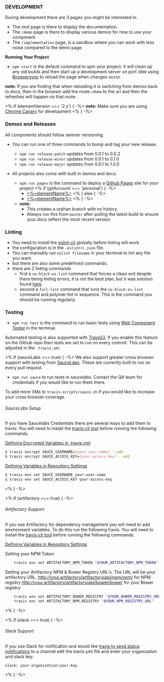 ### DEVELOPMENT

During development there are 3 pages you might be interested in.
 - The root page is there to display the documentation.
 - The `/demo` page is there to display various demos for how to use your component.
 - The `/implementation` page, is a sandbox where you can work with less noise compared to the demo page.

**Running Your Project**

 - `npm start` is the default command to spin your project. It will clean up any old builds
 and then start up a development server on port `3000`  using [Browsersync](https://www.browsersync.io/) to reload the page when changes occur.

**note:** If you are finding that when reloading it is switching from demos back to docs, then in the browser add the route `/demo` to the url and then the refreshes will happen on that route.

<% if (elementVersion === '2.x') { -%>
 **note:** Make sure you are using [Chrome Canary](https://www.google.com/chrome/browser/canary.html) for development
<% } -%>
### Demos and Releases

All components should follow semver versioning.

- You can run one of three commands to bump and tag your new release.
  - `npm run release-patch` updates from 0.0.1 to 0.0.2
  - `npm run release-minor` updates from 0.0.1 to 0.1.0
  - `npm run release-major` updates from 0.0.1 to 1.0.0

- All projects also come with built in demos and docs.
  - `npm run pages` is the command to deploy a [Github Pages](https://pages.github.com/) site for your project
<% if (gitAccount === 'personal') { -%>
    - [<%=elementName%>](https://<%=orgName%>.github.io/<%=elementName%>)
<% } else { -%>
    - [<%=elementName%>](https://<%=gitRoot%>.com/pages/<%=orgName%>/<%=elementName%>)
<% } -%>
  - **note:**
    - This creates a orphan branch with no history.
    - Always run this from `master` after pulling the latest build to ensure your docs reflect the most recent version.

### Linting
- You need to install the [eslint-cli](https://www.npmjs.com/package/eslint-cli) globally before linting will work. 
- the configuration is in the `.eslintrc.json` file. 
- You can manually run `eslint filename` in your terminal to lint any file you want.
- but there are also some predefined commands. 
- there are 2 linting commands
  - first a `no-block-es-lint` command that forces a clean exit despite there being linting errors, it is not the best plan, but it was solution found [here](https://github.com/eslint/eslint/issues/2409#issuecomment-103768546).
  - second a `full-lint` command that runs the `no-block-es-lint` command and polymer lint in sequence. This is the command you should be running regularly. 

### Testing
- `npm run test` is the command to run basic tests using [Web Component Tester](https://github.com/Polymer/web-component-tester) in the terminal.

Automated testing is also supported with [TravisCI](https://travis-ci.org/getting_started). If you enable this feature on the Github repo then tests are set to run on every commit. This can be adjusted in the `.travis.yml`

<% if (sauceLabs === true) { -%>
We also support greater cross browser support with testing from [SauceLabs](https://saucelabs.com/). These are currently built to run on every pull request.

- `npm run sauce` to run tests in saucelabs. Contact the QA team for credentials if you would like to run them there.

To add more VMs to `travis-scripts/sauce.sh` if you would like to increase your cross browser coverage.

###### SauceLabs Setup

If you have Saucelabs Credentials there are several ways to add them to travis:
You will need to install the [travis-cli tool](https://github.com/travis-ci/travis.rb) before running the following commands.

[Defining Encrypted Variables in .travis.yml](https://docs.travis-ci.com/user/environment-variables/#Defining-encrypted-variables-in-.travis.yml)

```bash
$ travis encrypt SAUCE_USERNAME=[your-user-name] --add
$ travis encrypt SAUCE_ACCESS_KEY=[your-access-key] --add
```

[Defining Variables in Repository Settings](https://docs.travis-ci.com/user/environment-variables/#Defining-Variables-in-Repository-Settings)

```bash
$ travis env set SAUCE_USERNAME your-user-name
$ travis env set SAUCE_ACCESS_KEY your-access-key
```
<% } -%>

<% if (artifactory === true) { -%>
###### Artifactory Support

If you use Artifactory for dependency management you will need to add environment variables.  To do this run the following travis.  You will need to install the [travis-cli tool](https://github.com/travis-ci/travis.rb) before running the following commands.

[Defining Variables in Repository Settings](https://docs.travis-ci.com/user/environment-variables/#Defining-Variables-in-Repository-Settings)

Setting your NPM Token
```bash
    travis env set ARTIFACTORY_NPM_TOKEN "$YOUR_ARTIFACTORY_NPM_TOKEN"
```

Setting your Artifactory NPM & Bower Registry URL's.  The URL will be your artifactory URL.
http://your.artifactory/artifactory/api/npm/npm/ for NPM registry
http://your.artifactory/artifactory/api/bower/bower for your Bower registry

```bash
    travis env set ARTIFACTORY_BOWER_REGISTRY "$YOUR_BOWER_REGISTRY_URL"
    travis env set ARTIFACTORY_NPM_REGISTRY "$YOUR_NPM_REGISTRY_URL"
```

<% } -%>

<% if (slack === true) { -%>
###### Slack Support

If you use Slack for notification and would like [travis to send status notifications](https://docs.travis-ci.com/user/notifications/#configuring-slack-notifications) to a channel edit the travis.yml file and enter your organization and slack key.

```
slack: your-organization:your-key
```
<% } -%>